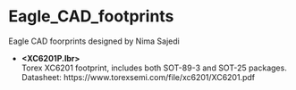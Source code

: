 # Eagle_CAD_footprints
Eagle CAD foorprints designed by Nima Sajedi

+ <b><XC6201P.lbr></b></br>Torex XC6201 footprint, includes both SOT-89-3 and SOT-25 packages.
</br>Datasheet: https<span>://w</span>ww.torexsemi<span>.com</span>/file/xc6201/XC6201.pdf
  


